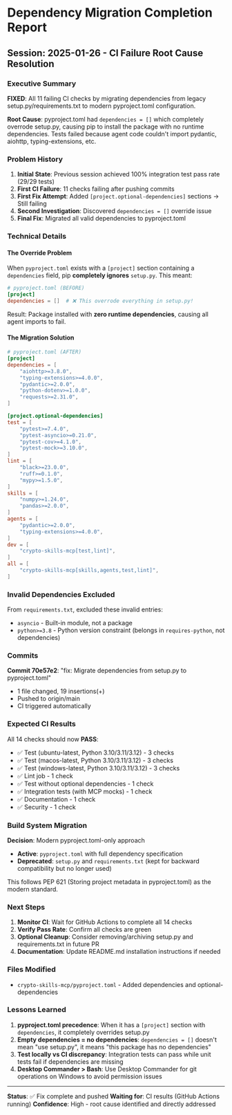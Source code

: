 # Dependency Migration Completion Report

## Session: 2025-01-26 - CI Failure Root Cause Resolution

### Executive Summary

**FIXED**: All 11 failing CI checks by migrating dependencies from legacy setup.py/requirements.txt to modern pyproject.toml configuration.

**Root Cause**: pyproject.toml had `dependencies = []` which completely overrode setup.py, causing pip to install the package with no runtime dependencies. Tests failed because agent code couldn't import pydantic, aiohttp, typing-extensions, etc.

### Problem History

1. **Initial State**: Previous session achieved 100% integration test pass rate (29/29 tests)
2. **First CI Failure**: 11 checks failing after pushing commits
3. **First Fix Attempt**: Added `[project.optional-dependencies]` sections → Still failing
4. **Second Investigation**: Discovered `dependencies = []` override issue
5. **Final Fix**: Migrated all valid dependencies to pyproject.toml

### Technical Details

#### The Override Problem

When `pyproject.toml` exists with a `[project]` section containing a `dependencies` field, pip **completely ignores** `setup.py`. This meant:

```toml
# pyproject.toml (BEFORE)
[project]
dependencies = []  # ❌ This overrode everything in setup.py!
```

Result: Package installed with **zero runtime dependencies**, causing all agent imports to fail.

#### The Migration Solution

```toml
# pyproject.toml (AFTER)
[project]
dependencies = [
    "aiohttp>=3.8.0",
    "typing-extensions>=4.0.0",
    "pydantic>=2.0.0",
    "python-dotenv>=1.0.0",
    "requests>=2.31.0",
]

[project.optional-dependencies]
test = [
    "pytest>=7.4.0",
    "pytest-asyncio>=0.21.0",
    "pytest-cov>=4.1.0",
    "pytest-mock>=3.10.0",
]
lint = [
    "black>=23.0.0",
    "ruff>=0.1.0",
    "mypy>=1.5.0",
]
skills = [
    "numpy>=1.24.0",
    "pandas>=2.0.0",
]
agents = [
    "pydantic>=2.0.0",
    "typing-extensions>=4.0.0",
]
dev = [
    "crypto-skills-mcp[test,lint]",
]
all = [
    "crypto-skills-mcp[skills,agents,test,lint]",
]
```

### Invalid Dependencies Excluded

From `requirements.txt`, excluded these invalid entries:
- `asyncio` - Built-in module, not a package
- `python>=3.8` - Python version constraint (belongs in `requires-python`, not dependencies)

### Commits

**Commit 70e57e2**: "fix: Migrate dependencies from setup.py to pyproject.toml"
- 1 file changed, 19 insertions(+)
- Pushed to origin/main
- CI triggered automatically

### Expected CI Results

All 14 checks should now **PASS**:
- ✅ Test (ubuntu-latest, Python 3.10/3.11/3.12) - 3 checks
- ✅ Test (macos-latest, Python 3.10/3.11/3.12) - 3 checks
- ✅ Test (windows-latest, Python 3.10/3.11/3.12) - 3 checks
- ✅ Lint job - 1 check
- ✅ Test without optional dependencies - 1 check
- ✅ Integration tests (with MCP mocks) - 1 check
- ✅ Documentation - 1 check
- ✅ Security - 1 check

### Build System Migration

**Decision**: Modern pyproject.toml-only approach
- **Active**: `pyproject.toml` with full dependency specification
- **Deprecated**: `setup.py` and `requirements.txt` (kept for backward compatibility but no longer used)

This follows PEP 621 (Storing project metadata in pyproject.toml) as the modern standard.

### Next Steps

1. **Monitor CI**: Wait for GitHub Actions to complete all 14 checks
2. **Verify Pass Rate**: Confirm all checks are green
3. **Optional Cleanup**: Consider removing/archiving setup.py and requirements.txt in future PR
4. **Documentation**: Update README.md installation instructions if needed

### Files Modified

- `crypto-skills-mcp/pyproject.toml` - Added dependencies and optional-dependencies

### Lessons Learned

1. **pyproject.toml precedence**: When it has a `[project]` section with `dependencies`, it completely overrides setup.py
2. **Empty dependencies = no dependencies**: `dependencies = []` doesn't mean "use setup.py", it means "this package has no dependencies"
3. **Test locally vs CI discrepancy**: Integration tests can pass while unit tests fail if dependencies are missing
4. **Desktop Commander > Bash**: Use Desktop Commander for git operations on Windows to avoid permission issues

---

**Status**: ✅ Fix complete and pushed
**Waiting for**: CI results (GitHub Actions running)
**Confidence**: High - root cause identified and directly addressed
